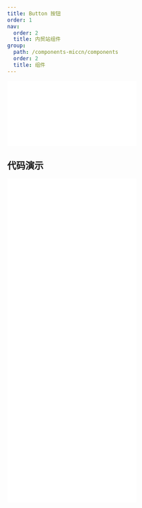 ```yaml
---
title: Button 按钮
order: 1
nav:
  order: 2
  title: 内贸站组件
group:
  path: /components-miccn/components
  order: 2
  title: 组件
---
```


<div>
<embed src="@docs-common/button/index.md"></embed>
</div>

## 代码演示

<Row gutter=8>
<Col span=12>
  <embed src="@abiz-rc-miccn/button/demo/basic-miccn.md"></embed>
  <embed src="@abiz-rc-miccn/button/demo/danger-miccn.md"></embed>
</Col> 
<Col span=12>
  <embed src="@abiz-rc-miccn/button/demo/block-miccn.md"></embed>
  <embed src="@abiz-rc-miccn/button/demo/icon-miccn.md"></embed>
</Col> 
</Row>

<div>
<embed src="@docs-common/button/index-api.md"></embed>
</div>